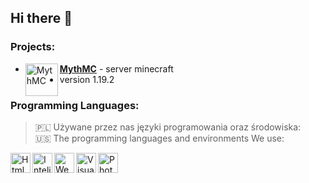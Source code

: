 
## Hi there 👋
### Projects:
- [<img align="left" alt="MythMC" width="52px" src="https://cdn.discordapp.com/attachments/755488771306291211/1033161266463768586/mythmcl.png" /> **MythMC**](https://www.mythmc.pl/) - server minecraft
- version 1.19.2

### Programming Languages:
> 🇵🇱 Używane przez nas języki programowania oraz środowiska:  
> 🇺🇸 The programming languages and environments We use:
<img align="left" alt="Html" width="32px" src="https://simpleicons.org/icons/html5.svg">
<img align="left" alt="Intelj" width="32px" src="https://simpleicons.org/icons/intellijidea.svg">
<img align="left" alt="WebStorm" width="32px" src="https://simpleicons.org/icons/webstorm.svg"> 
<img align="left" alt="Visual" width="32px" src="https://simpleicons.org/icons/visualstudiocode.svg"> 
<img align="left" alt="Photoshop" width="32px" src="https://simpleicons.org/icons/adobephotoshop.svg"> 
